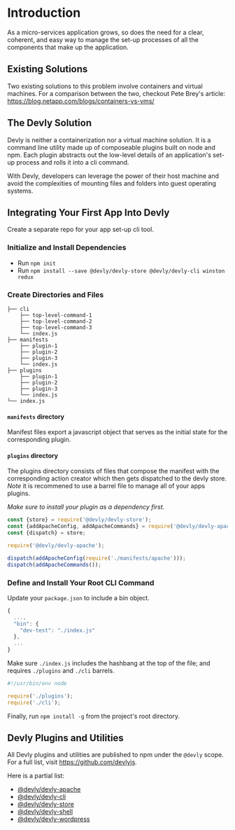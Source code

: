 # Introduction

As a micro-services application grows, so does the need for a clear, coherent, and easy way to manage the set-up processes of all the components that make up the application.

## Existing Solutions

Two existing solutions to this problem involve containers and virtual machines.  For a comparison between the two, checkout Pete Brey's article: https://blog.netapp.com/blogs/containers-vs-vms/

## The Devly Solution

Devly is neither a containerization nor a virtual machine solution.  It is a command line utility made up of composeable plugins built on node and npm.  Each plugin abstracts out the low-level details of an application's set-up process and rolls it into a cli command.

With Devly, developers can leverage the power of their host machine and avoid the complexities of mounting files and folders into guest operating systems.

## Integrating Your First App Into Devly

Create a separate repo for your app set-up cli tool.

### Initialize and Install Dependencies
 - Run `npm init`
 - Run `npm install --save @devly/devly-store @devly/devly-cli winston redux`

### Create Directories and Files

```
├── cli
    ├── top-level-command-1
    ├── top-level-command-2
    ├── top-level-command-3
    └── index.js
├── manifests
    ├── plugin-1
    ├── plugin-2
    ├── plugin-3
    └── index.js
├── plugins
    ├── plugin-1
    ├── plugin-2
    ├── plugin-3
    └── index.js
└── index.js
```

#### `manifests` directory

Manifest files export a javascript object that serves as the initial state for the corresponding plugin.

#### `plugins` directory

The plugins directory consists of files that compose the manifest with the corresponding action creator which then gets dispatched to the devly store. *Note* it is recommened to use a barrel file to manage all of your apps plugins.

*Make sure to install your plugin as a dependency first.*

```js
const {store} = require('@devly/devly-store');
const {addApacheConfig, addApacheCommands} = require('@devly/devly-apache/actions');
const {dispatch} = store;

require('@devly/devly-apache');

dispatch(addApacheConfig(require('./manifests/apache')));
dispatch(addApacheCommands());
```

### Define and Install Your Root CLI Command

Update your `package.json` to include a bin object.  

```js
{
  ...,
  "bin": {
    "dev-test": "./index.js"
  },
  ...
}
```

Make sure `./index.js` includes the hashbang at the top of the file; and requires `./plugins` and `./cli` barrels.

```js
#!/usr/bin/env node

require('./plugins');
require('./cli');
```

Finally, run `npm install -g` from the project's root directory.

## Devly Plugins and Utilities

All Devly plugins and utilities are published to npm under the `@devly` scope.  For a full list, visit https://github.com/devlyjs.

Here is a partial list:
 - [@devly/devly-apache](https://github.com/devlyjs/devly-apache)
 - [@devly/devly-cli](https://github.com/devlyjs/devly-cli)
 - [@devly/devly-store](https://github.com/devlyjs/devly-store)
 - [@devly/devly-shell](https://github.com/devlyjs/devly-shell)
 - [@devly/devly-wordpress](https://github.com/devlyjs/devly-wordpress)

